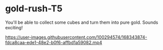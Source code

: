 # gold-rush-T5
You'll be able to collect some cubes and turn them into pure gold. Sounds exciting!


https://user-images.githubusercontent.com/100294574/168343874-fdca8caa-ede1-48e2-b0f6-affbd1a59082.mp4

